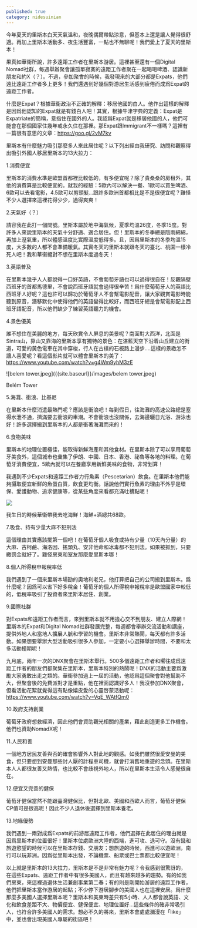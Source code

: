 ```yaml
---
published: true
category: nidesuinian
---
```

今年夏天的里斯本白天天氣溫和，夜晚偶爾帶點涼意，但基本上還是讓人覺得很舒適。再加上里斯本活動多、夜生活豐富，一點也不無聊呢！我們愛上了夏天的里斯本！

果真如華衞所說，許多遠距工作者在里斯本游居。這裡甚至還有一個Digital Nomad社群，每週舉辦聚會讓孤單寂寞的遠距工作者聚在一起喝喝啤酒、認識新朋友和約X（？）。不過，參加聚會的時候，我發現來的大部分都是Expats，他們遠比遠距工作者多上更多！我們還遇到好幾個對游居生活感到疲倦而成爲Expat的遠距工作者。

什麼是Expat？根據華衞政治不正確的解釋：移居他國的白人。他作出這樣的解釋是因爲他認知的Expat就是有錢白人吧！其實，根據牛津字典的定義：Expat是Expatriate的簡稱，意指住在國外的人。我認爲Expat就是移居他國的人，他們可能會在那個國家住幾年或永久住在那裡。那Expat跟Immigrant不一樣嗎？這裡有一篇很有意思的文章：https://goo.gl/2vM7kv

里斯本有什麼魅力吸引那麼多人來此居住呢？以下列出經由我研究、訪問和觀察得出吸引外國人移居里斯本的13大拉力：

1.消費便宜

里斯本的消費水準是歐盟首都裡比較低的，有多便宜呢？除了貴桑桑的房租外，其他的消費算是比較便宜的。就我的經驗：5歐內可以解決一餐、1歐可以買生啤酒、6歐可以去看電影，4.5歐可以剪頭髮…跟許多歐洲首都相比是不是很便宜呢？難怪不少人選擇來這裡花得少少，過得爽爽！

2.天氣好（？）

請容我在此打一個問號。里斯本屬於地中海氣候，夏季均溫26度，冬季15度。對許多人來說里斯本的天氣十分舒適、適合居住。但！里斯本的冬季總是陰雨綿綿，再加上溼氣重，所以體感溫度比實際溫度低得多。且，因爲里斯本的冬季均溫15度，大多數的人都不會準備暖氣。其實冬天的里斯本就跟冬天的臺北、桃園一樣冷死人吧！我和華衞絕對不想在里斯本度過冬天！

3.英語普及

在里斯本幾乎人人都說得一口好英語，不會葡萄牙語也可以過得很自在！反觀隔壁西班牙的首都馬德里，不會說西班牙語就會過得很辛苦！爲什麼葡萄牙人的英語比西班牙人好呢？這也許可以歸功於葡萄牙人不會幫電影配音，讓大家觀賞電影時能聽到原音，潛移默化中使得他們的英語變得比較好，而西班牙總是會幫電影配上西班牙語配音，所以他們缺少了練習英語聽力的機會。

4.景色優美

誰不想住在美麗的地方，每天欣賞令人屏息的美景呢？南面對大西洋，北面是Sintra山，靠山又靠海的里斯本享有獨特的景色：在湛藍天空下沿着山丘建立的街道，可愛的黃色電車在其中穿梭，行人在古樸的石板路上漫步….這樣的景緻怎不讓人喜愛呢？看這個影片就可以體會里斯本的美了：
 https://www.youtube.com/watch?v=g4Wm9yhM3zE
 
 ![belem tower.jpeg]({{site.baseurl}}/images/belem tower.jpeg)

 Belém Tower

5.海灘、衝浪、比基尼

在里斯本什麼消遣最熱門呢？應該是衝浪吧！每到假日，往海灘的高速公路總是塞得水泄不通，擠滿要去衝浪的車潮。不會衝浪也沒關係，去海邊曬日光浴、游泳也好！許多選擇搬到里斯本的人都是衝著海灘而來的！

6.食物美味

里斯本的地理位置極佳，能取得新鮮海產和其他食材。在里斯本除了可以享用葡萄牙美食外，這個城市也彙集了伊朗、中國、日本、香港、祕魯等各地的料理。在葡萄牙消費便宜，5歐內就可以在餐廳享用新鮮美味的食物，非常划算！

我遇到不少Expats和遠距工作者力行魚素（Pescetarian）飲食。在里斯本他們能夠攝取便宜新鮮的魚蛋白質，飲食更均衡。話說他們實行魚素的理由不外乎是環保、愛護動物、追求健康等，從某些角度來看都充滿吐槽點呢！

![]({{site.baseurl}}/images/ni's%20bday.jpeg)

我生日的時候華衞帶我去吃海鮮！海鮮+酒總共68歐。

7.吸食、持有少量大麻不犯刑法

這個理由其實應該擺第一個吧！在葡萄牙個人吸食或持有少量（10天內分量）的大麻、古柯鹼、海洛因、搖頭丸、安非他命和冰毒都不犯刑法。如果被抓到，只要繳罰金就好了。難怪房東和室友那麼愛里斯本哪！

8.個人所得稅申報稅率低

我們遇到了一個來里斯本場勘的奧地利老兄，他打算把自己的公司搬到里斯本。爲什麼呢？因爲可以省下好多稅金！葡萄牙的個人所得稅申報稅率是歐盟國家中較低的，低稅率吸引了投資者來里斯本居住、創業。

9.國際社群

對Expats和遠距工作者而言，來到里斯本就不用擔心交不到朋友、建立人際網！里斯本的Expat和Digital Nomad社群發展完整，每週都會舉辦交流活動和講座，提供外地人和當地人擴展人脈和學習的機會。里斯本非常熱鬧，每天都有許多活動。如果想要舉辦大型活動吸引很多人參加，一定要小心選擇舉辦時間，不要和太多活動撞期呢！

九月底，兩年一次的DNX聚會在里斯本舉行。500多個遠距工作者和嚮往成爲遠距工作者的朋友們都聚集在里斯本，里斯本特別的熱鬧呢！DNX的活動主要爲激勵大家勇敢出走之類的。華衞參加過上一屆的活動，他認爲這個聚會對他幫助不大，但聚會後的免費派對才是重點，他在裡面認識好多人！我沒參加DNX聚會，但看活動花絮就覺得這有點像嬉皮愛的心靈啓蒙活動呢：https://www.youtube.com/watch?v=VqE_WAtfQm0

10.政府支持創業

葡萄牙政府想救經濟，因此他們會資助觀光相關的產業，藉此創造更多工作機會。他們也資助NomadX呢！

11.人民和善

一個地方居民友善與否的確會影響外人對此地的觀感。如我們雖然很愛安曼的美食，但只要想到安曼那些討人厭的計程車司機，就會打消舊地重遊的念頭。在里斯本人人都很友善又熱情，也比較不會歧視外地人，所以在里斯本生活令人感覺很自在。

12.便宜又完善的健保

葡萄牙健保當然不能跟臺灣健保比，但對北歐、美國和西歐人而言，葡萄牙健保CP值可是很高呢！因此不少人退休後選擇到里斯本養老。

13.地緣優勢

我們遇到一兩對成爲Expats的前游居遠距工作者，他們選擇在此居住的理由就是因爲里斯本的位置很好！里斯本位處歐洲大陸的西端，進可攻、退可守。沒有錢和旅遊慾望的時候可以在里斯本存錢、交朋友；想旅遊的時候，西進可以遊歐洲，南行可以玩非洲。因爲從里斯本出發，不論機票、船票或巴士票都比較便宜呢！

以上就是里斯本的13大拉力，里斯本是不是非常有魅力呢？令我感到很驚訝的，在這些Expats、遠距工作者中有很多美國人，而且有越來越多的趨勢。有的如我們房東，來這裡過退休生活兼創事業第二春；有的則是剛開始游居的遠距工作者，他們把里斯本當作游居的起點；不少停下游居腳步的美國人也在這裡安居。爲什麼那麼多美國人選擇里斯本呢？里斯本和美東時差只有5小時、人人都會說英語、文化和飲食差距不大、物價便宜、健保便宜、地理位置好…這些條件的確非常吸引人，也符合許多美國人的需求。想必不久的將來，里斯本會處處瀰漫在「like」中，並也會出現美國人專屬的街區吧！
